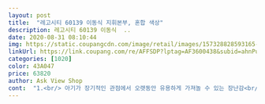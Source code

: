 ```yaml
---
layout: post 
title:  "레고시티 60139 이동식 지휘본부, 혼합 색상" 
description: 레고시티 60139 이동식  ..
date: 2020-08-31 08:10:44 
img: https://static.coupangcdn.com/image/retail/images/157328828593165-1851b220-fe65-45ec-a1da-2ed015711499.jpg 
linkUrl: https://link.coupang.com/re/AFFSDP?lptag=AF3600438&subid=ahnPublicAsk&pageKey=12592251&itemId=53423464&vendorItemId=3083506346&traceid=V0-113-7326b090aa99c2aa 
categories: [1020] 
color: 43A047 
price: 63820 
author: Ask View Shop 
cont:  "1.<br/> 아기가 장기적인 관점에서 오랫동안 유용하게 가져놀 수 있는 장난감<br/>2.<br/> 온 가족이 함께 놀 수 있는 장난감<br/>3.<br/>  장난감을 지속적으로 구매해야 하는 측면에서 장난감간 상호 호환이 용이<br/>4.<br/> 생각하고 만들어 볼 수 있음<br/>그리고 디테일은 뭐 말할것도 없죠<br/>근데... <br/> 또 완성품 가지고 상황극놀이를 하며 꼭 저와 같이 하고싶어하네요ㅠㅠ<br/>대박!! 어제 늦은 오후에 주문했는데 오늘 아침에!!! 왔습니다!! 진짜 로켓배송!!<br/>레고 구매 이유<br/>번창하세요♡<br/>실물상자크기는 39x25정도 되요.<br/> 생각한 상자크기에요.<br/> 안에 내용물은 안타깝게도 선물용이라 열 수가 없네요^^;<br/>아직 6살이라 옆에서 보조해주며하니 처음 시작할땐 많이 헤맸지만 마지막 할때쯤 되니 보는 방법을 터득해 제법 혼자서도 잘 하더라구요<br/>어린이날 때 가격오르기 전에 한달 전 준비하는 센스!! ㅋㅋ<br/>어쨌든 빠진 부품 없이 잘 왔구요<br/>여러가지 상황극하며 엄청 웃고 즐거워하는걸 보니 저도 기분 좋네요<br/>여섯살 아이도 옆에서 잘못됬을때 아무말 없이 설명서 그림만 찍어서 알려주면 혼자 고칠만한 난이도예요<br/>제가 여기저기 가격비교 다 해봤거든요.<br/> 다른 데는 다 오만원이 넘어요.<br/> 무려 만원정도 차이나는데도.<br/>.<br/><br/>조카가 좋아했음 좋겠네요<br/>쿠팡은 가격과 배송 측면에서 레고 구매에 있어 최적의 장소임.<br/>(물론 아마존 등이 더 합리적 가격이지만 배송비 등을 따지면 국내는 여기가 최고인듯)<br/>쿠팡이 젤 저렴하고 무배라 여기서 구매했네요.<br/><br/>하지만 처음부터 설명서 보는법을 익혀야 혼자서도 잘 하니 자기 멋대로 앞서 나가도 계속 알려줘서 저 없이도 오래오래 가지고 놀았으면 좋겠네요ㅎㅎ<br/>한편 실제 생활과 레고시티 시리즈가 아이들에게 선물하기 참 유용함<br/>" 
---
```

